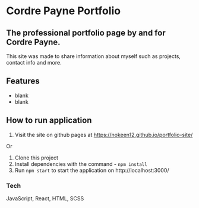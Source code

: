 # Cordre Payne Portfolio

## The professional portfolio page by and for Cordre Payne.

This site was made to share information about myself such as projects, contact info and more.

## Features

* blank
* blank

## How to run application

1. Visit the site on github pages at https://nokeen12.github.io/portfolio-site/

Or

1. Clone this project
2. Install dependencies with the command - `npm install`
3. Run `npm start` to start the application on http://localhost:3000/

### Tech

JavaScript, React, HTML, SCSS

